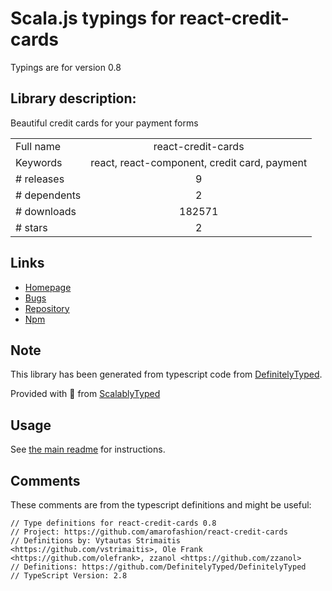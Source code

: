 
# Scala.js typings for react-credit-cards

Typings are for version 0.8

## Library description:
Beautiful credit cards for your payment forms

|                    |                 |
| ------------------ | :-------------: |
| Full name          | react-credit-cards |
| Keywords           | react, react-component, credit card, payment |
| # releases         | 9 |
| # dependents       | 2 |
| # downloads        | 182571 |
| # stars            | 2 |

## Links
- [Homepage](https://github.com/amarofashion/react-credit-cards#readme)
- [Bugs](https://github.com/amarofashion/react-credit-cards/issues)
- [Repository](https://github.com/amarofashion/react-credit-cards)
- [Npm](https://www.npmjs.com/package/react-credit-cards)
    


## Note
This library has been generated from typescript code from [DefinitelyTyped](https://definitelytyped.org).

Provided with :purple_heart: from [ScalablyTyped](https://github.com/oyvindberg/ScalablyTyped)

## Usage
See [the main readme](../../readme.md) for instructions.

## Comments

These comments are from the typescript definitions and might be useful:
```
// Type definitions for react-credit-cards 0.8
// Project: https://github.com/amarofashion/react-credit-cards
// Definitions by: Vytautas Strimaitis <https://github.com/vstrimaitis>, Ole Frank <https://github.com/olefrank>, zzanol <https://github.com/zzanol>
// Definitions: https://github.com/DefinitelyTyped/DefinitelyTyped
// TypeScript Version: 2.8

```

